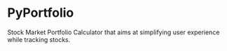 # PyPortfolio
Stock Market Portfolio Calculator that aims at simplifying user experience while tracking stocks. 
